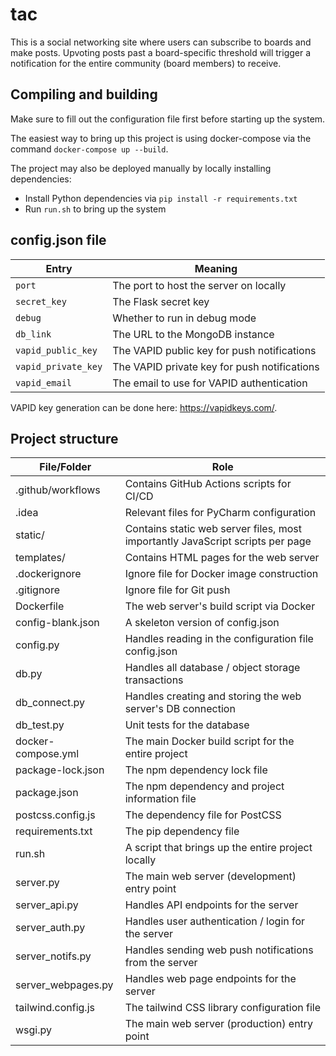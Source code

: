 # tac

This is a social networking site where users can subscribe to boards and make posts. Upvoting posts past a board-specific threshold will trigger a notification for the entire community (board members) to receive.

## Compiling and building

Make sure to fill out the configuration file first before starting up the system.

The easiest way to bring up this project is using docker-compose via the command `docker-compose up --build`.

The project may also be deployed manually by locally installing dependencies:
 - Install Python dependencies via `pip install -r requirements.txt`
 - Run `run.sh` to bring up the system

## config.json file

 | Entry               | Meaning                                                               |
 |---------------------|-----------------------------------------------------------------------|
 | `port`              | The port to host the server on locally                                |
 | `secret_key`        | The Flask secret key                                                  |
 | `debug`             | Whether to run in debug mode                                          |
 | `db_link`           | The URL to the MongoDB instance                                       |
 | `vapid_public_key`  | The VAPID public key for push notifications                           |
 | `vapid_private_key` | The VAPID private key for push notifications                          |
 | `vapid_email`       | The email to use for VAPID authentication                             |

VAPID key generation can be done here: https://vapidkeys.com/.

## Project structure

| File/Folder        | Role                                                                           |
|--------------------|--------------------------------------------------------------------------------|
| .github/workflows  | Contains GitHub Actions scripts for CI/CD                                      |
| .idea              | Relevant files for PyCharm configuration                                       |
| static/            | Contains static web server files, most importantly JavaScript scripts per page |
| templates/         | Contains HTML pages for the web server                                         |
| .dockerignore      | Ignore file for Docker image construction                                      |
| .gitignore         | Ignore file for Git push                                                       |
| Dockerfile         | The web server's build script via Docker                                       |
| config-blank.json  | A skeleton version of config.json                                              |
| config.py          | Handles reading in the configuration file config.json                          |
| db.py              | Handles all database / object storage transactions                             |
| db_connect.py      | Handles creating and storing the web server's DB connection                    |
| db_test.py         | Unit tests for the database                                                    |
| docker-compose.yml | The main Docker build script for the entire project                            |
| package-lock.json  | The npm dependency lock file                                                   |
| package.json       | The npm dependency and project information file                                |
| postcss.config.js  | The dependency file for PostCSS                                                |
| requirements.txt   | The pip dependency file                                                        |
| run.sh             | A script that brings up the entire project locally                             |
| server.py          | The main web server (development) entry point                                  |
| server_api.py      | Handles API endpoints for the server                                           |
| server_auth.py     | Handles user authentication / login for the server                             |
| server_notifs.py   | Handles sending web push notifications from the server                         |
| server_webpages.py | Handles web page endpoints for the server                                      |
| tailwind.config.js | The tailwind CSS library configuration file                                    |
| wsgi.py            | The main web server (production) entry point                                   |


